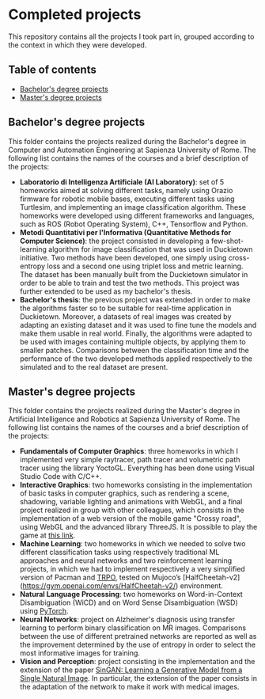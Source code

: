 # Completed projects

This repository contains all the projects I took part in, grouped according to the context in which they were developed.

## Table of contents
* [Bachelor's degree projects](#Bachelor's_degree_projects)
* [Master's degree projects](#Master's_degree_projects)

## Bachelor's degree projects
This folder contains the projects realized during the Bachelor's degree in Computer and Automation Engineering at Sapienza University of Rome. The following list contains the names of the courses and a brief description of the projects:

* **Laboratorio di Intelligenza Artificiale (AI Laboratory)**: set of 5 homeworks aimed at solving different tasks, namely using Orazio firmware for robotic mobile bases, executing different tasks using Turtlesim, and implementing an image classification algorithm. These homeworks were developed using different frameworks and languages, such as ROS (Robot Operating System), C++, Tensorflow and Python.
* **Metodi Quantitativi per l'Informativa (Quantitative Methods for Computer Science)**: the project consisted in developing a few-shot-learning algorithm for image classification that was used in Duckietown initiative. Two methods have been developed, one simply using cross-entropy loss and a second one using triplet loss and metric learning. The dataset has been manually built from the Duckietown simulator in order to be able to train and test the two methods. This project was further extended to be used as my bachelor's thesis.
* **Bachelor's thesis**: the previous project was extended in order to make the algorithms faster so to be suitable for real-time application in Duckietown. Moreover, a datasets of real images was created by adapting an existing dataset and it was used to fine tune the models and make them usable in real world. Finally, the algorithms were adapted to be used with images containing multiple objects, by applying them to smaller patches. Comparisons between the classification time and the performance of the two developed methods applied respectively to the simulated and to the real dataset are present.

## Master's degree projects
This folder contains the projects realized during the Master's degree in Artificial Intelligence and Robotics at Sapienza University of Rome. The following list contains the names of the courses and a brief description of the projects:

* **Fundamentals of Computer Graphics**: three homeworks in which I implemented very simple raytracer, path tracer and volumetric path tracer using the library YoctoGL. Everything has been done using Visual Studio Code with C/C++.
* **Interactive Graphics**: two homeworks consisting in the implementation of basic tasks in computer graphics, such as rendering a scene, shadowing, variable lighting and animations with WebGL, and a final project realized in group with other colleagues, which consists in the implementation of a web version of the mobile game "Crossy road", using WebGL and the advanced library ThreeJS. It is possible to play the game at [this link](https://sapienzainteractivegraphicscourse.github.io/final-project-mpps-team/main.html).
* **Machine Learning**: two homeworks in which we needed to solve two different classification tasks using respectively traditional ML approaches and neural networks and two reinforcement learning projects, in which we had to implement respectively a very simplified version of Pacman and [TRPO](https://arxiv.org/abs/1502.05477v5), tested on Mujoco’s [HalfCheetah-v2] (https://gym.openai.com/envs/HalfCheetah-v2/) environment.
* **Natural Language Processing**: two homeworks on Word-in-Context Disambiguation (WiCD) and on Word Sense Disambiguation (WSD) using [PyTorch](https://pytorch.org/).
* **Neural Networks**: project on Alzheimer's diagnosis using transfer learning to perform binary classification on MR images. Comparisons between the use of different pretrained networks are reported as well as the improvement determined by the use of entropy in order to select the most informative images for training.
* **Vision and Perception**: project consisting in the implementation and the extension of the paper [SinGAN: Learning a Generative Model from a Single Natural Image](https://arxiv.org/abs/1905.01164). In particular, the extension of the paper consists in the adaptation of the network to make it work with medical images.
